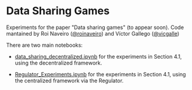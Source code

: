 # Data Sharing Games

Experiments for the paper "Data sharing games" (to appear soon).
Code mantained by Roi Naveiro ([@roinaveiro](https://github.com/roinaveiro)) and Víctor Gallego ([@vicgalle](https://github.com/roinaveiro))

There are two main notebooks:

* [data_sharing_decentralized.ipynb](https://github.com/vicgalle/data-sharing/blob/main/data_sharing_decentralized.ipynb) for the experiments in Section 4.1, using the decentralized framework.

* [Regulator_Experiments.ipynb](https://github.com/vicgalle/data-sharing/blob/main/Regulator_Experiments.ipynb) for the experiments in Section 4.1, using the centralized framework via the Regulator.
